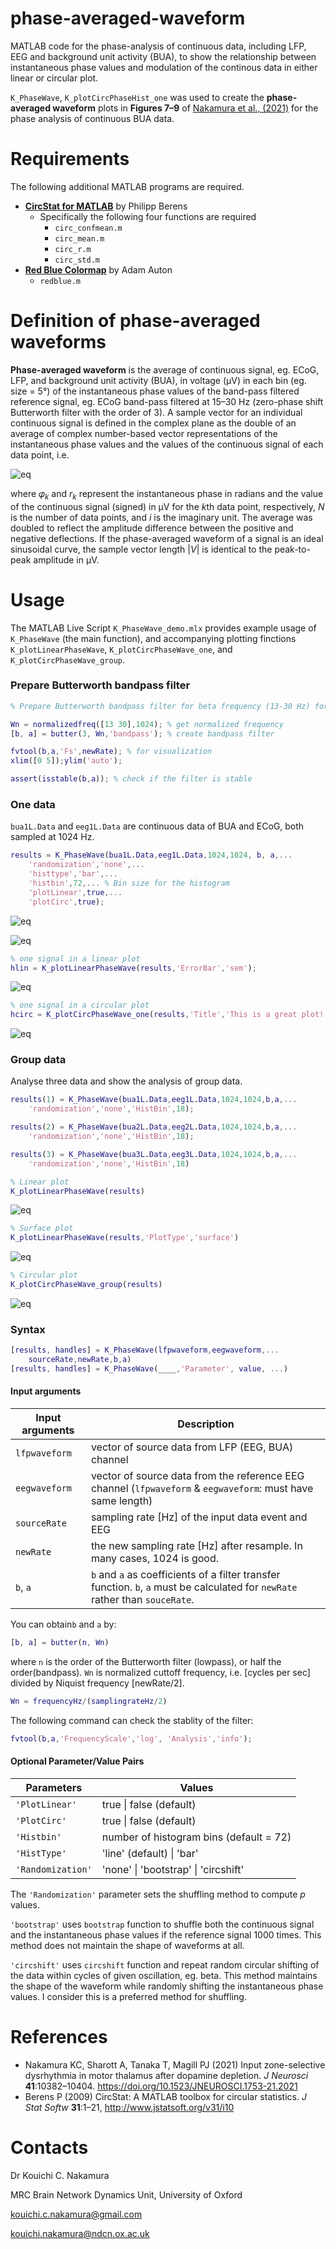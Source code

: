 # phase-averaged-waveform
MATLAB code for the phase-analysis of continuous data, including LFP, EEG and background unit activity (BUA), to show the relationship between instantaneous phase values and modulation of the continous data in either linear or circular plot.

`K_PhaseWave`, `K_plotCircPhaseHist_one` was used to create the **phase-averaged waveform** plots in **Figures 7–9** of [Nakamura et al., (2021)](https://doi.org/10.1523/JNEUROSCI.1753-21.2021) for the phase analysis of continuous BUA data. 





# Requirements

The following additional MATLAB programs are required.

- [**CircStat for MATLAB**](https://github.com/circstat/circstat-matlab) by Philipp Berens
    - Specifically the following four functions are required
        - `circ_confmean.m`
        - `circ_mean.m`
        - `circ_r.m`
        - `circ_std.m`
- [**Red Blue Colormap**](https://uk.mathworks.com/matlabcentral/fileexchange/25536-red-blue-colormap) by Adam Auton
    - `redblue.m`





# Definition of phase-averaged waveforms

**Phase-averaged waveform** is the average of continuous signal, eg. ECoG, LFP, and background unit activity (BUA), in voltage (μV) in each bin (eg. size = 5°) of the instantaneous phase values of the band-pass filtered reference signal, eg.  ECoG band-pass filtered at 15–30 Hz (zero-phase shift Butterworth filter with the order of 3). A sample vector for an individual continuous signal is defined in the complex plane as the double of an average of complex number-based vector representations of the instantaneous phase values and the values of the continuous signal of each data point, i.e. 

![eq](eq.png)

where 𝜑<sub>*k*</sub> and   *r<sub>k</sub>* represent the instantaneous phase in radians and the value of the continuous signal (signed) in μV for the *k*th data point, respectively, *N* is the number of data points, and *i* is the imaginary unit. The average was doubled to reflect the amplitude difference between the positive and negative deflections. If the phase-averaged waveform of a signal is an ideal sinusoidal curve, the sample vector length |*V*| is identical to the peak-to-peak amplitude in μV.



# Usage

The MATLAB Live Script `K_PhaseWave_demo.mlx` provides example usage of `K_PhaseWave` (the main function), and accompanying plotting finctions `K_plotLinearPhaseWave`, `K_plotCircPhaseWave_one`, and `K_plotCircPhaseWave_group`.

### Prepare Butterworth bandpass filter
```matlab
% Prepare Butterworth bandpass filter for beta frequency (13-30 Hz) for 1024 Hz data

Wn = normalizedfreq([13 30],1024); % get normalized frequency
[b, a] = butter(3, Wn,'bandpass'); % create bandpass filter

fvtool(b,a,'Fs',newRate); % for visualization
xlim([0 5]);ylim('auto');

assert(isstable(b,a)); % check if the filter is stable
```

### One data

`bua1L.Data` and `eeg1L.Data` are continuous data of BUA and ECoG, both sampled at 1024 Hz.

```matlab
results = K_PhaseWave(bua1L.Data,eeg1L.Data,1024,1024, b, a,...
    'randomization','none',...
    'histtype','bar',...
    'histbin',72,... % Bin size for the histogram
    'plotLinear',true,...
    'plotCirc',true);
```
![eq](bua1.png)

![eq](bua2.png)


```matlab
% one signal in a linear plot
hlin = K_plotLinearPhaseWave(results,'ErrorBar','sem');
```
![eq](bua3sem.png)


```matlab
% one signal in a circular plot
hcirc = K_plotCircPhaseWave_one(results,'Title','This is a great plot!');
```

![eq](bua4circ.png)


### Group data

Analyse three data and show the analysis of group data.

```matlab
results(1) = K_PhaseWave(bua1L.Data,eeg1L.Data,1024,1024,b,a,...
    'randomization','none','HistBin',18);

results(2) = K_PhaseWave(bua2L.Data,eeg2L.Data,1024,1024,b,a,...
    'randomization','none','HistBin',18);

results(3) = K_PhaseWave(bua3L.Data,eeg3L.Data,1024,1024,b,a,...
    'randomization','none','HistBin',18)

% Linear plot
K_plotLinearPhaseWave(results)
```
![eq](grp1.png)


```matlab
% Surface plot
K_plotLinearPhaseWave(results,'PlotType','surface')
```
![eq](grp2.png)


```matlab
% Circular plot
K_plotCircPhaseWave_group(results)

```
![eq](grp3.png)



### Syntax

```matlab
[results, handles] = K_PhaseWave(lfpwaveform,eegwaveform,...
    sourceRate,newRate,b,a)
[results, handles] = K_PhaseWave(____,'Parameter', value, ...)
```



#### Input arguments

| Input arguments | Description                                                  |
| --------------- | ------------------------------------------------------------ |
| `lfpwaveform`   | vector of source data from LFP (EEG, BUA) channel            |
| `eegwaveform`   | vector of source data from the reference EEG channel (`lfpwaveform` &  `eegwaveform`: must have same length) |
| `sourceRate`    | sampling rate [Hz] of the input data event and EEG           |
| `newRate`       | the new sampling rate [Hz] after resample. In many cases, 1024 is good. |
| `b`, `a`        | `b` and `a` as coefficients of a filter transfer function. `b`, `a` must be calculated for `newRate` rather than `souceRate`. |

 You can obtain`b` and `a` by:

```matlab
[b, a] = butter(n, Wn)
```

where `n` is the order of the Butterworth filter (lowpass), or half the order(bandpass). `Wn` is normalized cuttoff frequency, i.e. [cycles per sec] divided by Niquist frequency [newRate/2].

```matlab
Wn = frequencyHz/(samplingrateHz/2)
```

The following command can check the stablity of the filter:

```matlab
fvtool(b,a,'FrequencyScale','log', 'Analysis','info');
```

#### Optional Parameter/Value Pairs

| Parameters        | Values                                  |
| ----------------- | --------------------------------------- |
| `'PlotLinear'`    | true \| false (default)                 |
| `'PlotCirc'`      | true \| false (default)                 |
| `'Histbin'`       | number of histogram bins (default = 72) |
| `'HistType'`      | 'line' (default) \| 'bar'               |
| `'Randomization'` | 'none' \| 'bootstrap' \| 'circshift'    |

The `'Randomization'`  parameter sets the shuffling method to compute *p* values. 

`'bootstrap'` uses `bootstrap` function to shuffle both the continuous signal and the instantaneous phase values if the reference signal 1000 times. This method does not maintain the shape of waveforms at all.

`'circshift'` uses `circshift` function and repeat random circular shifting of the data within cycles of given oscillation, eg. beta. This method maintains the shape of the waveform while randomly shifting the instantaneous phase values. I consider this is a preferred method for shuffling.



# References

- Nakamura KC, Sharott A, Tanaka T, Magill PJ (2021) Input zone-selective dysrhythmia in motor thalamus after dopamine depletion. *J Neurosci* **41**:10382–10404. https://doi.org/10.1523/JNEUROSCI.1753-21.2021
- Berens P (2009) CircStat: A MATLAB toolbox for circular statistics. *J Stat Softw* **31**:1–21, http://www.jstatsoft.org/v31/i10



# Contacts

Dr Kouichi C. Nakamura

MRC Brain Network Dynamics Unit, University of Oxford

kouichi.c.nakamura@gmail.com

kouichi.nakamura@ndcn.ox.ac.uk





